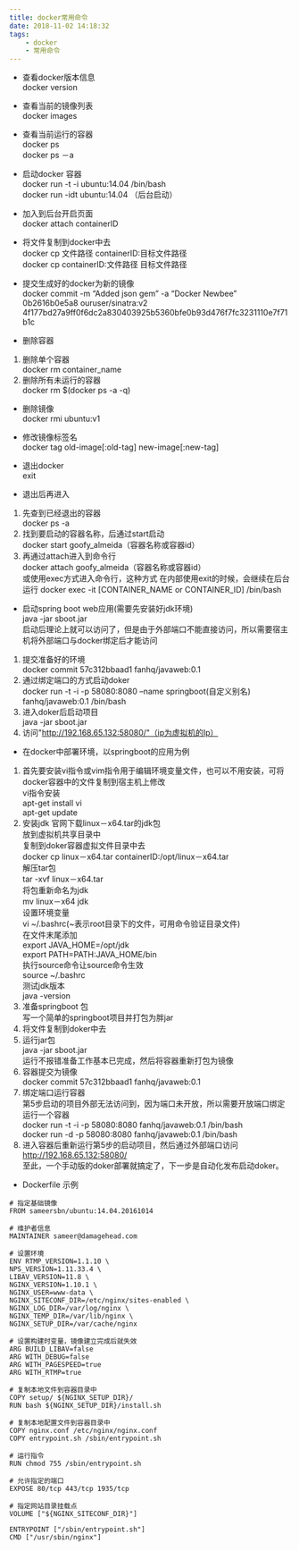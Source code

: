 ```yaml
---
title: docker常用命令
date: 2018-11-02 14:18:32
tags:
    - docker
    - 常用命令
---
```


* 查看docker版本信息  
docker version 

* 查看当前的镜像列表  
docker images 

* 查看当前运行的容器  
docker ps  
docker ps －a 

* 启动docker 容器  
docker run -t -i ubuntu:14.04 /bin/bash   
docker run -idt ubuntu:14.04 （后台启动）

<!-- more -->

* 加入到后台开启页面   
docker attach containerID 

* 将文件复制到docker中去  
docker cp 文件路径 containerID:目标文件路径  
docker cp containerID:文件路径 目标文件路径

* 提交生成好的docker为新的镜像  
docker commit -m “Added json gem” -a “Docker Newbee” 0b2616b0e5a8 ouruser/sinatra:v2 4f177bd27a9ff0f6dc2a830403925b5360bfe0b93d476f7fc3231110e7f71b1c 

* 删除容器  
1. 删除单个容器  
docker rm container_name 
2. 删除所有未运行的容器  
docker rm $(docker ps -a -q) 

* 删除镜像  
docker rmi ubuntu:v1  

* 修改镜像标签名  
docker tag old-image[:old-tag] new-image[:new-tag]  

* 退出docker  
exit 

* 退出后再进入 
1. 先查到已经退出的容器  
docker ps -a  
2. 找到要启动的容器名称，后通过start启动  
docker start goofy_almeida（容器名称或容器id）  
3. 再通过attach进入到命令行  
docker attach goofy_almeida（容器名称或容器id）  
或使用exec方式进入命令行，这种方式 在内部使用exit的时候，会继续在后台运行 
docker exec -it [CONTAINER_NAME or CONTAINER_ID] /bin/bash 

* 启动spring boot web应用(需要先安装好jdk环境)  
java -jar sboot.jar  
启动后理论上就可以访问了，但是由于外部端口不能直接访问，所以需要宿主机将外部端口与docker绑定后才能访问 
1. 提交准备好的环境  
docker commit 57c312bbaad1 fanhq/javaweb:0.1  
2. 通过绑定端口的方式启动doker  
docker run -t -i -p 58080:8080 –name springboot(自定义别名)  fanhq/javaweb:0.1 /bin/bash  
3. 进入doker后启动项目  
java -jar sboot.jar 
4. 访问"http://192.168.65.132:58080/"（ip为虚拟机的Ip）
* 在docker中部署环境，以springboot的应用为例
1. 首先要安装vi指令或vim指令用于编辑环境变量文件，也可以不用安装，可将docker容器中的文件复制到宿主机上修改  
vi指令安装  
apt-get install vi  
apt-get update 
2. 安装jdk 
官网下载linux－x64.tar的jdk包  
放到虚拟机共享目录中  
复制到doker容器虚拟文件目录中去  
docker cp linux－x64.tar containerID:/opt/linux－x64.tar  
解压tar包  
tar -xvf linux－x64.tar  
将包重新命名为jdk  
mv linux－x64 jdk  
设置环境变量  
vi ~/.bashrc(~表示root目录下的文件，可用命令验证目录文件)  
在文件末尾添加  
export JAVA_HOME=/opt/jdk  
export PATH=PATH:JAVA_HOME/bin  
执行source命令让source命令生效  
source ~/.bashrc  
测试jdk版本  
java -version  
3. 准备springboot 包  
写一个简单的springboot项目并打包为胖jar  
4. 将文件复制到doker中去  
5. 运行jar包  
java -jar sboot.jar  
运行不报错准备工作基本已完成，然后将容器重新打包为镜像 
6. 容器提交为镜像  
docker commit 57c312bbaad1 fanhq/javaweb:0.1 
7. 绑定端口运行容器  
第5步启动的项目外部无法访问到，因为端口未开放，所以需要开放端口绑定运行一个容器  
docker run -t -i -p 58080:8080 fanhq/javaweb:0.1 /bin/bash  
docker run -d -p 58080:8080 fanhq/javaweb:0.1 /bin/bash 
8. 进入容器后重新运行第5步的启动项目，然后通过外部端口访问 
http://192.168.65.132:58080/   
至此，一个手动版的doker部署就搞定了，下一步是自动化发布启动doker。

* Dockerfile 示例
``` shell
# 指定基础镜像
FROM sameersbn/ubuntu:14.04.20161014

# 维护者信息
MAINTAINER sameer@damagehead.com

# 设置环境
ENV RTMP_VERSION=1.1.10 \
NPS_VERSION=1.11.33.4 \
LIBAV_VERSION=11.8 \
NGINX_VERSION=1.10.1 \
NGINX_USER=www-data \
NGINX_SITECONF_DIR=/etc/nginx/sites-enabled \
NGINX_LOG_DIR=/var/log/nginx \
NGINX_TEMP_DIR=/var/lib/nginx \
NGINX_SETUP_DIR=/var/cache/nginx

# 设置构建时变量，镜像建立完成后就失效
ARG BUILD_LIBAV=false
ARG WITH_DEBUG=false
ARG WITH_PAGESPEED=true
ARG WITH_RTMP=true

# 复制本地文件到容器目录中
COPY setup/ ${NGINX_SETUP_DIR}/
RUN bash ${NGINX_SETUP_DIR}/install.sh

# 复制本地配置文件到容器目录中
COPY nginx.conf /etc/nginx/nginx.conf
COPY entrypoint.sh /sbin/entrypoint.sh

# 运行指令
RUN chmod 755 /sbin/entrypoint.sh

# 允许指定的端口
EXPOSE 80/tcp 443/tcp 1935/tcp

# 指定网站目录挂载点
VOLUME ["${NGINX_SITECONF_DIR}"]

ENTRYPOINT ["/sbin/entrypoint.sh"]
CMD ["/usr/sbin/nginx"]


```

